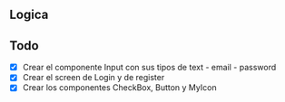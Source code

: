 ## Logica

## Todo
* [x] Crear el componente Input con sus tipos de text - email - password
* [x] Crear el screen de Login y de register
* [x] Crear los componentes CheckBox, Button y MyIcon